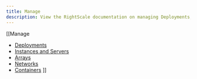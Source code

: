 ```yaml
---
title: Manage
description: View the RightScale documentation on managing Deployments, Instances and Servers, Arrays, Networks within the RightScale Cloud Management Dashboard.
---
```


[[Manage
- [Deployments](/cm/dashboard/manage/deployments/index.html)
- [Instances and Servers](/cm/dashboard/manage/instances_and_servers/index.html)
- [Arrays](/cm/dashboard/manage/arrays/index.html)
- [Networks](/cm/dashboard/manage/networks/index.html)
- [Containers](/cm/dashboard/manage/containers/index.html)
]]
